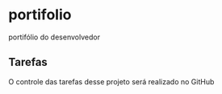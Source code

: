 # portifolio
portifólio do desenvolvedor

## Tarefas
O controle das tarefas desse projeto será realizado no GitHub
